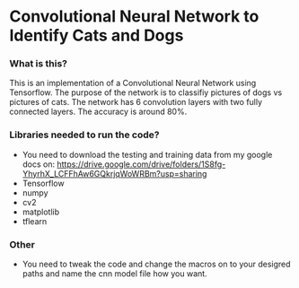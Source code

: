 # Convolutional Neural Network to Identify Cats and Dogs

### What is this?
This is an implementation of a Convolutional Neural Network using Tensorflow. The purpose of the network is to classifiy pictures of dogs vs pictures of cats. The network has 6 convolution layers with two fully connected layers. The accuracy is 
around 80%.

### Libraries needed to run the code?

* You need to download the testing and training data from my google docs on:
https://drive.google.com/drive/folders/1S8fg-YhyrhX_LCFFhAw6GQkrjqWoWRBm?usp=sharing
* Tensorflow
* numpy
* cv2
* matplotlib
* tflearn

### Other

* You need to tweak the code and change the macros on to your desigred paths and
name the cnn model file how you want.
